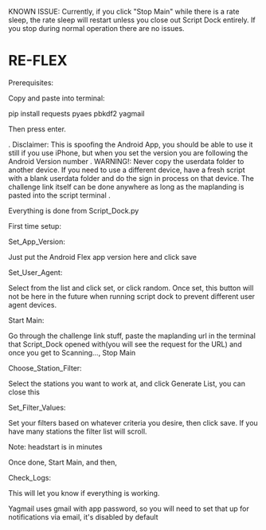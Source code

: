 KNOWN ISSUE: Currently, if you click "Stop Main" while there is a rate sleep, the rate sleep will restart unless you close out Script Dock entirely. If you stop during normal operation there are no issues.

# RE-FLEX

Prerequisites:

Copy and paste into terminal:

pip install requests pyaes pbkdf2 yagmail

Then press enter.

.
Disclaimer: This is spoofing the Android App, you should be able to use it still if you use iPhone, but when you set the version you are following the Android Version number
.
WARNING!: Never copy the userdata folder to another device. If you need to use a different device, have a fresh script with a blank userdata folder and do the sign in process on that device. The challenge link itself can be done anywhere as long as the maplanding is pasted into the script terminal
.

Everything is done from Script_Dock.py

First time setup:

Set_App_Version:

Just put the Android Flex app version here and click save

Set_User_Agent:

Select from the list and click set, or click random. Once set, this button will not be here in the future when running script dock to prevent different user agent devices.

Start Main:

Go through the challenge link stuff, paste the maplanding url in the terminal that Script_Dock opened with(you will see the request for the URL) and once you get to Scanning..., Stop Main

Choose_Station_Filter:

Select the stations you want to work at, and click Generate List, you can close this

Set_Filter_Values:

Set your filters based on whatever criteria you desire, then click save. If you have many stations the filter list will scroll.

Note: headstart is in minutes

Once done, Start Main, and then,

Check_Logs:

This will let you know if everything is working.

Yagmail uses gmail with app password, so you will need to set that up for notifications via email, it's disabled by default
